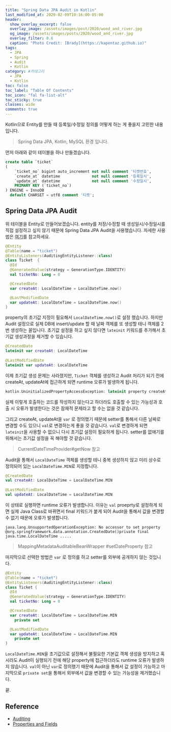 ```yaml
---
title: "Spring Data JPA Audit in Kotlin"
last_modified_at: 2020-02-09T10:16:00-05:00
header:
  show_overlay_excerpt: false
  overlay_image: /assets/images/post/2020/wood_and_river.jpg
  og_image: /assets/images/posts/2020/wood_and_river.jpg
  overlay_filter: 0.6
  caption: "Photo Credit: [Brady](https://kapentaz.github.io)"
tags:
  - JPA
  - Spring
  - Audit
  - Kotlin
category: #카테고리
  - JPA
  - Kotlin
toc: false
toc_label: "Table Of Contents"
toc_icon: "fal fa-list-alt"
toc_sticky: true
classes: wide
comments: true
---
```



Kotlin으로 Entity를 만들 때 등록일/수정일 정의를 어떻게 하는 게 좋을지 고민한 내용입니다.

> Spring Data JPA, Kotlin, MySQL 환경 입니다.

먼저 아래와 같이 테이블을 하나 만들겠습니다.
```sql
create table `ticket`
(
    `ticket_no` bigint auto_increment not null comment '티켓번호',
    `create_at` datetime              not null comment '등록일시',
    `update_at` datetime              not null comment '수정일시',
    PRIMARY KEY (`ticket_no`)
) ENGINE = InnoDB
  default CHARSET = utf8 comment '티켓';
```

## Spring Data JPA Audit
위 테이블을 Entity로 만들어보겠습니다. entity를 저장/수정할 때 생성일시/수정일시를 직접 설정하고 싶지 않기 때문에 Spring Data JPA Audit을 사용했습니다. 자세한 사용법은 [여기](https://docs.spring.io/spring-data/jpa/docs/1.7.0.DATAJPA-580-SNAPSHOT/reference/html/auditing.html)를 참고하세요.
```kotlin
@Entity
@Table(name = "ticket")
@EntityListeners(AuditingEntityListener::class)
class Ticket  {
  @Id
  @GeneratedValue(strategy = GenerationType.IDENTITY)
  val ticketNo: Long = 0

  @CreatedDate
  var createAt: LocalDateTime = LocalDateTime.now()

  @LastModifiedDate
  var updateAt: LocalDateTime = LocalDateTime.now()
}
```
property의 초기값 지정이 필요해서 `LocalDateTime.now()`로 설정 했습니다. 하지만 Audit 설정으로 실제 DB에 insert/update 할 때 날짜 객체를 또 생성할 테니 객체를 2번 생성하는 꼴입니다. 초기값 설정을 하고 싶지 않다면 `lateinit` 키워드를 추가해서 초기값 생성과정을 제거할 수 있습니다.

```kotlin
@CreatedDate  
lateinit var createAt: LocalDateTime 
  
@LastModifiedDate  
lateinit var updateAt: LocalDateTime
```
이제 초기값 생성 문제는 사라졌지만,  `Ticket` 객체를 생성하고 Audit 처리가 되기 전에 createAt, updateAt에 접근하게 되면 runtime 오류가 발생하게 됩니다. 

```kotlin
kotlin.UninitializedPropertyAccessException: lateinit property createAt has not been initialized
```
실제 이렇게 호출하는 코드를 작성하지 않는다고 하더라도 호출할 수 있는 가능성과 호출 시 오류가 발생한다는 것은 잠재적 문제라고 할 수는 없을 것 같습니다.

그리고 createAt, updateAt을 `var` 로 정의했기 때문에 setter를 통해서 다른 날짜로 변경할 수도 있으니 `val`로 변경하는게 좋을 것 같습니다. `val`로 변경하게 되면 `lateinit`을 사용할 수 없으니 다시 초기값 설정이 필요하게 됩니다. setter를 없애기를 위해서는 초기값 설정을 꼭 해야할 것 같습니다. 

> CurrentDateTimeProvider#getNow 참고

Audit을 통해서 `LocalDateTime` 객체를 생성할 테니 중복 생성하지 않고 미리 상수로 정의되어 있는 `LocalDateTime.MIN`로 지정합니다.

```kotlin
@CreatedDate  
val createAt: LocalDateTime = LocalDateTime.MIN 
  
@LastModifiedDate  
val updateAt: LocalDateTime = LocalDateTime.MIN
```
이 상태로 실행하면 runtime 오류가 발생합니다. 이유는 `val` proeprty로 설정하게 되면 실제 Java Class로 바뀌면서 final 키워드가 붙게 되어 
Audit을 통해서 값을 변경할 수 없기 때문에 오류가 발생합니다.
```
java.lang.UnsupportedOperationException: No accessor to set property @org.springframework.data.annotation.CreatedDate()private final java.time.LocalDateTime .....
```

> MappingMetadataAuditableBeanWrapper
> #setDateProperty 참고

마지막으로 선택한 방법은 `var` 로 정의를 하고 setter를 외부에 공개하지 않는 것입니다.

```kotlin
@Entity
@Table(name = "ticket")
@EntityListeners(AuditingEntityListener::class)
class Ticket {
  @Id
  @GeneratedValue(strategy = GenerationType.IDENTITY)
  val ticketNo: Long = 0

  @CreatedDate
  var createAt: LocalDateTime = LocalDateTime.MIN
    private set

  @LastModifiedDate
  var updateAt: LocalDateTime = LocalDateTime.MIN
    private set
}
```

`LocalDateTime.MIN`을 초기값으로 설정해서 불필요한 기본값 객체 생성을 방지하고 혹시라도 Audit이 실행되기 전에 해당 property에 접근하더라도 runtime 오류가 발생하지 않습니다.
`val`이 아닌 `var`로 정의했기 때문에 Audit을 통해서 값 설정이 가능하고 마지막으로 `private set`을 통해서 외부에서 값을 변경할 수 있는 가능성을 제거했습니다.


끝.

## Reference
- [Auditing](https://docs.spring.io/spring-data/jpa/docs/1.7.0.DATAJPA-580-SNAPSHOT/reference/html/auditing.html)
- [Properties and Fields](https://kotlinlang.org/docs/reference/properties.html)

